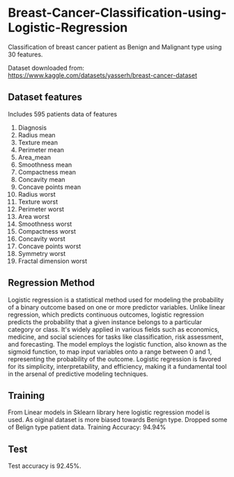 # Breast-Cancer-Classification-using-Logistic-Regression
Classification of breast cancer patient as Benign and Malignant type using 30 features.

Dataset downloaded from: https://www.kaggle.com/datasets/yasserh/breast-cancer-dataset

## Dataset features

Includes 595 patients data of features
1. Diagnosis
2. Radius mean	
3. Texture mean
4. Perimeter mean
5. Area_mean
6. Smoothness mean
7. Compactness mean
8. Concavity mean
9. Concave points mean
10. Radius worst
11. Texture worst
12. Perimeter worst
13. Area worst
14. Smoothness worst
15. Compactness worst
16. Concavity worst
17. Concave points worst
18. Symmetry worst
19. Fractal dimension worst

## Regression Method

Logistic regression is a statistical method used for modeling the probability of a binary outcome based on one or more predictor variables. Unlike linear regression, which predicts continuous outcomes, logistic regression predicts the probability that a given instance belongs to a particular category or class. It's widely applied in various fields such as economics, medicine, and social sciences for tasks like classification, risk assessment, and forecasting. The model employs the logistic function, also known as the sigmoid function, to map input variables onto a range between 0 and 1, representing the probability of the outcome. Logistic regression is favored for its simplicity, interpretability, and efficiency, making it a fundamental tool in the arsenal of predictive modeling techniques.

## Training

From Linear models in Sklearn library here logistic regression model is used.
As oiginal dataset is more biased towards Benign type. Dropped some of Belign type patient data.
Training Accuracy: 94.94%

## Test

Test accuracy is 92.45%.
